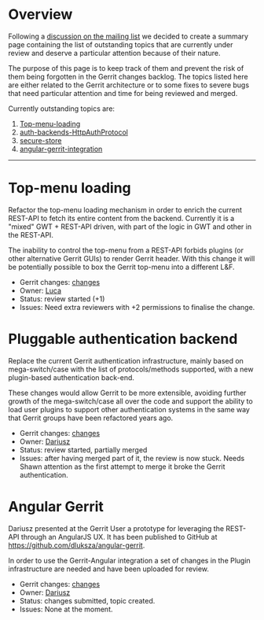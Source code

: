 # Overview #

Following a   [discussion on the mailing list](https://groups.google.com/forum/#!topic/repo-discuss/qKz7AtZDlC4) we decided to create a summary page containing the list of outstanding topics that are currently under review and deserve a particular attention because of their nature.

The purpose of this page is to keep track of them and prevent the risk of them being forgotten in the Gerrit changes backlog. The topics listed here are either related to the Gerrit architecture or to some fixes to severe bugs that need particular attention and time for being reviewed and merged.

Currently outstanding topics are:
  1. [Top-menu-loading](OutstandingTopics#Top_menu_loading.md)
  1. [auth-backends-HttpAuthProtocol](OutstandingTopics#Pluggable_authentication_backend.md)
  1. [secure-store](OutstandingTopics#Secure_Store.md)
  1. [angular-gerrit-integration](OutstandingTopics#Angular_Gerrit.md)


---


# Top-menu loading #

Refactor the top-menu loading mechanism in order to enrich the current REST-API to fetch its entire content from the backend. Currently it is a "mixed" GWT + REST-API driven, with part of the logic in GWT and other in the REST-API.

The inability to control the top-menu from a REST-API forbids plugins (or other alternative Gerrit GUIs) to render Gerrit header. With this change it will be potentially possible to box the Gerrit top-menu into a different L&F.

  * Gerrit changes: [changes](https://gerrit-review.googlesource.com/#/q/status:open+project:gerrit+branch:master+topic:top-menus)
  * Owner: [Luca](https://gerrit-review.googlesource.com/#/q/owner:%22Luca+Milanesio%22+status:open)
  * Status: review started (+1)
  * Issues: Need extra reviewers with +2 permissions to finalise the change.

# Pluggable authentication backend #

Replace the current Gerrit authentication infrastructure, mainly based on mega-switch/case with the list of protocols/methods supported, with a new plugin-based authentication back-end.

These changes would allow Gerrit to be more extensible, avoiding further growth of the mega-switch/case all over the code and support the ability to load user plugins to support other authentication systems in the same way that Gerrit groups have been refactored years ago.

  * Gerrit changes: [changes](https://gerrit-review.googlesource.com/#/q/status:open+project:gerrit+branch:master+topic:auth-backends-HttpAuthProtocol)
  * Owner: [Dariusz](https://gerrit-review.googlesource.com/#/q/owner:%22Dariusz+%25C5%2581uksza%22+status:open)
  * Status: review started, partially merged
  * Issues: after having merged part of it, the review is now stuck. Needs Shawn attention as the first attempt to merge it broke the Gerrit authentication.

# Angular Gerrit #

Dariusz presented at the Gerrit User a prototype for leveraging the REST-API through an AngularJS UX. It has been published to GitHub at https://github.com/dluksza/angular-gerrit.

In order to use the Gerrit-Angular integration a set of changes in the Plugin infrastructure are needed and have been uploaded for review.

  * Gerrit changes: [changes](https://gerrit-review.googlesource.com/#/q/status:open+topic:angular-gerrit-integration)
  * Owner: [Dariusz](https://gerrit-review.googlesource.com/#/q/owner:%22Dariusz+%25C5%2581uksza%22+status:open)
  * Status: changes submitted, topic created.
  * Issues: None at the moment.